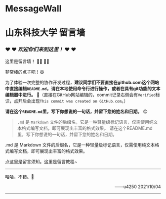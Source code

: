 # MessageWall
# 山东科技大学 留言墙

### :heart:  :heart:  *欢迎你们来到这里！* :heart:  :heart: 

这里是留言墙！ 👨‍🎓 👩‍🎓

非常棒的点子吧！😆



为了体验一次完整的协作开发过程，**建议同学们不要直接在github.com这个网站中直接编辑`README.md`，请在本地使用命令行进行操作，或者在具有git功能的文本编辑器中进行。**
 🥰（直接在GitHub网站编辑的，commit记录右侧会有`Verified`标识，点开后会出现`This commit was created on GitHub.com`。）

**请在这个`README.md`里，写下你想说的一句话，并留下您的姓名和日期。** 😍

> `.md` 是 `Markdown` 文件的后缀名，它是一种轻量级标记语言，仅需使用纯文本格式编写文档，即可展现出丰富的格式效果。
请在这个README.md里，写下你想说的一句话，并留下您的姓名和日期。

.md 是 Markdown 文件的后缀名，它是一种轻量级标记语言，仅需使用纯文本格式编写文档，即可展现出丰富的格式效果。

点这里是留言须知。这里是留言教程~

----------

哈哈，不错。:rocket:

<p align=right>——u4250  2021/10/04</p>

----------
